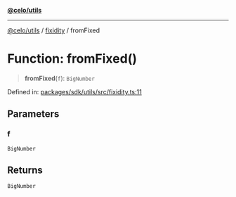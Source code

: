 [**@celo/utils**](../../README.md)

***

[@celo/utils](../../README.md) / [fixidity](../README.md) / fromFixed

# Function: fromFixed()

> **fromFixed**(`f`): `BigNumber`

Defined in: [packages/sdk/utils/src/fixidity.ts:11](https://github.com/celo-org/developer-tooling/blob/master/packages/sdk/utils/src/fixidity.ts#L11)

## Parameters

### f

`BigNumber`

## Returns

`BigNumber`
